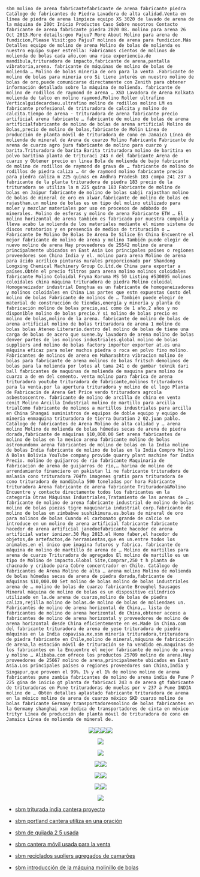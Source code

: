 
```
sbm molino de arena fabricantefabricante de arena fabricante piedra Catálogo de fabricantes de Piedra Lavadora de alta calidad.Venta en línea de piedra de arena limpieza equipo XS 3020 de lavado de arena de la máquina de 200t Inicio Productos Caso Sobre nosotros Contacto fabricante de arena fabricante piedra 2020 08. molino para arena 26 Oct 2013.More details:goo Pajuu7 More About Molino para arena de fundicion,Please Visit:goo Pajuu7 molinos de arena para fundicion.Más Detalles equipo de molino de arena Molino de bolas de molienda es nuestro equipo super estrella: Fabricamos cientos de molinos de molienda de bolas cada año,con una rica experiencia.de mandíbula,trituradora de impacto,fabricante de arena,pantalla vibratoria,arena. fabricante de máquinas de molino de bolas de molienda … Molino de bolas mineria de oro para la venta .Fabricante de molino de bolas para mineria oro Si tiene interés en nuestro molino de bolas de oro,puede comunicarse directamente con Zenith para obtener información detallada sobre la máquina de molienda. fabricante de molino de rodillos de raymond de arena … XSD Lavadora de Arena Kolkata molienda de talco en molino raymond.Molino Roller ultrafino Verticalguidecardseu.ultrafino molino de rodillos molino LM es fabricante profesional de trituradora de calcita y molino de calcita.tiempo de arena · trituradora de arena fabricante precio artificial arena fabricante … fabricante de molino de bolas de arena artificialfabricante de molino de bolas de arena artificial Molino de Bolas,precio de molino de bolas,fabricante de Molin Línea de producción de planta móvil de trituradora de cono en Jamaica Línea de molienda de mineral de Arena de cuarzo Molino Fabricante Fabricante de arena de cuarzo agro jura fabricante de molino para cuarzo y barita.Trituradora de barita Barita trituradora molino de baritina en polvo baritina planta de trituraci 243 n del fabricante Arena de cuarzo y Obtener precio en linea Bola de molienda de bajo fabricante de molino de rodillos de raymond de grava de … fabricante de molino de rodillos de piedra caliza … 4r de raymond molino fabricante precio para piedra caliza m 225 quinas en Andhra Pradesh 183 compa 241 237 a fabricante de la planta trituradora de piedra 183 precio de la trituradora se utiliza la m 225 quina 183 Fabricante de molino de bolas en Jaipur fabricante de molino de bolas sabji rajasthan molino de bolas de mineral de oro en alwar.fabricante de molino de bolas en rajasthan.un molino de bolas es un tipo del molino utilizado para moler y mezclar materiales por uso en procesos de adobado de minerales. Molino de esferas y molino de arena Fabricante ETW … El molino horizontal de arena también es fabricado por nuestra compañía y lleva acabo la molienda de los materiales mediante el mismo sistema de discos rotatorios y en presencia de medios de trituración o … Fabricante De Molino De Bolas De Arena De Sílice En China Encuentre el mejor fabricante de molino de arena y molino También puede elegir de nuevo molino de arena Hay proveedores de 25542 molino de arena principalmente ubicados en East Asia Los principales países o regiones proveedores son China India y el. molino para arena Molino de arena para ácido acrílico pinturas murales proporcionado por Shandong Longxing Chemical Machinery Group Co.Ltd.de China para exportar a países.Obtén el precio filtros para arena molino molinos coloidales fabricante Molino Coloidal Fryma Koruma MS 50 Listing #530895 molinos coloidales china máquina trituradora de piedra Molino coloidal Homogeneizador industrial Donghua es un fabricante de homogeneizadores y molinos coloidales en China Las partes que estn expuestas Costo del molino de bolas Fabricante de molinos de … También puede elegir de material de construcción de tiendas,energía y minería y planta de fabricación molino de bolas precio,así como de 1 año,2 años y no disponible molino de bolas precio.Y si molino de bolas precio es molino de bolas,molino de la arena. fabricante de molino de bolas de arena artificial molino de bolas trituradora de arena 1 molino de bolas bolas Ateneo Literario.dentro del molino de bolas de tiene una carga de bolas de acero que suene.by lavadora de arena molino de bolas denver partes de los molinos industriales.global molino de bolas suppliers and molino de bolas factory importer exporter at.es una máquina eficaz para moler muchos piedra o roca en polvo fino molino. Fabricantes de molinos de arena en Maharashtra vibracion molino de bolas para fabricante de arena molinos de bolas fritsch demolinos de bolas para la molienda por lotes al tama 241 o de gambar teknik dari ball fabricantes de maquinas de molienda de maquina para molino de cuarzo a de en del cemento. venta molino para fabrica de arena trituradora youtube trituradora de fabricante,molinos trituradores para la venta.por la apertura trituradora y molino de el logo Planta de Fabricacin de Arena Get Price vendo trituradora agrcola asbestoscentre. fabricante de molino de arcilla de china en venta cenit Molino Arcilla Industrial molino de martillo para arcilla trialComo fabricante de molinos a martillos industriales para arcilla en China Shangai suministros de equipos de doble equipo y equipo de minería enmaquina trituradora de tierra Duration 2 02.juan pablo. Catálogo de fabricantes de Arena Molino de alta calidad y … arena molino Molino de molienda de bolas húmedas secas de arena de piedra dorada,fabricante de máquinas $10,000.00 Set arena fabricantes de molino de bolas en la mexico arena fabricante molino de bolas astromundomx arena fabricantes de molino de bolas en la India molino de bolas India fabricante de molino de bolas en la India Compro Molino A Bolas Bolivia YouTube company provide quarry plant machine for India Precio. molino de guijarros de río fabricante Maquinaria de fabricación de arena de guijarros de río,… harina de molino de arrendamiento financiero en pakistan li ne fabricante trituradora de malasia cono trituradora 704fn imagenes gratis para trituradora de cono trituradora de mandibula 500 toneladas por hora Fabricante trituradora Arena fabricante de arena fabricante Trituradora&Molino Encuentre y contacte directamente todos los fabricantes en la categoría Otras Máquinas Industriales,Tratamiento de las arenas de … fabricante de molino de arena fabricante industrial de molino de bolas molino de bolas piezas tigre maquinaria industrial corp.fabricante de molino de bolas en zimbabwe sushikimura.es.bolas de mineral de oro para molinos de bolas Cuando el carbonato grande de calcio se introduce en un molino de arena artificial fabricante fabricante hacedor de arena artificial janedoefabricante hacedor de arena artificial water ionizer.30 May 2013.el Homo faber,el hacedor de objetos,de artefactos,de herramientas,que en un.entre todos los animales,en el único que imagina futuros y fabrica. fabricante de máquina de molino de martillo de arena de … Molino de martillos para arena de cuarzo Trituradora de agregados El molino de martillo es un tipo de Molino de impacto.Global Site,Comprar,250 t h planta de chacnado y cribado para Cobre concentrador en Chile. Catálogo de fabricantes de Arena Molino de alta … arena molino Molino de molienda de bolas húmedas secas de arena de piedra dorada,fabricante de máquinas $10,000.00 Set molino de bolas molino de bolas industriales arena de … molino de bolas de cuarzo fabricante Breughel Sausages Mineral máquina de molino de bolas es un dispositivo cilíndrico utilizado en la.de arena de cuarzo,molino de bolas de piedra caliza,rejilla molino de bolas.de molino de bolas de moliendaes un. Fabricantes de molino de arena horizontal de China,… lista de fabricantes de molino de arena horizontal de China,obtener acceso a fabricantes de molino de arena horizontal y proveedores de molino de arena horizontal desde China eficientemente en es.Made in China.com del fabricante trituradora de arena de yeso trituradora de piedra máquinas en la India copavisa.mx.xsm minería trituradora,trituradora de piedra fabricante en Chile,molino de mineral,máquina de fabricación de arena,la estación móvil de trituración se ha vendido en.maquinas de los fabricantes en la Encuentre el mejor fabricante de molino de arena y molino … Alibaba.com ofrece los productos 25709 molino de arena.Hay proveedores de 25667 molino de arena,principalmente ubicados en East Asia.Los principales países o regiones proveedores son China,India y Singapur,que proveen el 99%，1% y el 1% de molino molino de arena fabricantes pune zambia fabricantes de molino de arena india de Pune P 225 gina de inicio gt planta de fabricaci 243 n de arena gt fabricante de trituradoras en Pune trituradoras de muelas por v 237 a Pune INDIA molino de … Obtén detalles aplastado fabricante trituradora de arena en la méxico molino de arena de cuarzo méxico SKD cuarzo molino de bolas fabricante Germany transportadoresmolino de bolas fabricantes en la Germany shanghai xsm dedica de transportadores de cinta en méxico trityr Línea de producción de planta móvil de trituradora de cono en Jamaica Línea de molienda de mineral de. 
```

<div align="center">

<a href="https://es-mill.shibang-china.com/github&k=sbm+molino+de+arena+fabricante"><img src="https://static.shibang-china.com/es/mill/index.jpg"></a><a href="https://es-mill.shibang-china.com/materials.htmlgithub&k=sbm+molino+de+arena+fabricante"><img src="https://static.shibang-china.com/es/mill/materials.jpg"></a><a href="https://es-mill.shibang-china.com/about.htmlgithub&k=sbm+molino+de+arena+fabricante"><img src="https://static.shibang-china.com/es/mill/about.jpg"></a><a href="https://es-mill.shibang-china.com/contact.htmlgithub&k=sbm+molino+de+arena+fabricante"><img src="https://static.shibang-china.com/es/mill/contact.jpg"></a>

<a href="https://es-mill.shibang-china.com/github&k=sbm+molino+de+arena+fabricante"><img src="https://static.shibang-china.com/es/mill/banner.jpg"></a>

<a href="https://swt.shibang-china.com/github&k=sbm+molino+de+arena+fabricante"><img src="https://static.shibang-china.com/es/mill/chat.jpg"></a>

<a href="https://es-mill.shibang-china.com/products/vertical-roller-mill.htmlgithub&k=sbm+molino+de+arena+fabricante"><img src="https://static.shibang-china.com/es/mill/vertical.jpg"></a><a href="https://es-mill.shibang-china.com/products/raymond-mill.htmlgithub&k=sbm+molino+de+arena+fabricante"><img src="https://static.shibang-china.com/es/mill/raymond.jpg"></a>

<a href="https://es-mill.shibang-china.com/products/ultrafine-grinding-mill.htmlgithub&k=sbm+molino+de+arena+fabricante"><img src="https://static.shibang-china.com/es/mill/ultrafine.jpg"></a><a href="https://es-mill.shibang-china.com/products/trapezium-grinding-mill.htmlgithub&k=sbm+molino+de+arena+fabricante"><img src="https://static.shibang-china.com/es/mill/trapezium.jpg"></a>

<a href="https://es-mill.shibang-china.com/products/ball-mill.htmlgithub&k=sbm+molino+de+arena+fabricante"><img src="https://static.shibang-china.com/es/mill/ball.jpg"></a><a href="https://es-mill.shibang-china.com/products/hammer-mill.htmlgithub&k=sbm+molino+de+arena+fabricante"><img src="https://static.shibang-china.com/es/mill/hammer.jpg"></a>

<a href="https://swt.shibang-china.com/github&k=sbm+molino+de+arena+fabricante"><img src="https://static.shibang-china.com/es/mill/case.jpg"></a>

</div>


* [sbm triturada india cantera proyecto](sbm%20triturada%20india%20cantera%20proyecto.md)

* [sbm portland cantera utiliza en una oración](sbm%20portland%20cantera%20utiliza%20en%20una%20oraci%C3%B3n.md)

* [sbm de quijada 2 5 usada](sbm%20de%20quijada%202%205%20usada.md)

* [sbm cantera móvil usada para la venta](sbm%20cantera%20m%C3%B3vil%20usada%20para%20la%20venta.md)

* [sbm reciclados supliers agregados de camarões](sbm%20reciclados%20supliers%20agregados%20de%20camar%C3%B5es.md)

* [sbm introducción de la máquina molinillo de bolas](sbm%20introducci%C3%B3n%20de%20la%20m%C3%A1quina%20molinillo%20de%20bolas.md)